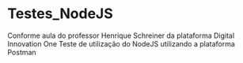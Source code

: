 # Testes_NodeJS

Conforme aula do professor Henrique Schreiner da plataforma Digital Innovation One
Teste de utilização do NodeJS utilizando a plataforma Postman
